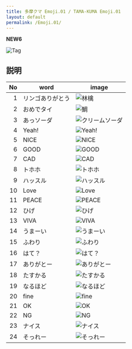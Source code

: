 ```yaml
---
title: 多摩クマ Emoji.01 / TAMA-KUMA Emoji.01
layout: default
permalink: /Emoji.01/
---
```


**NEW6**

![Tag](images/IMG_4355_Apple_tab.png)

## 説明

|No|word|image|
|-:|-|-|
|1|リンゴありがとう|![林檎](images/IMG_4355_Apple.png)|
|2|おめでタイ|![鯛](images/IMG_4350_taiyaki.png)|
|3|あっソーダ|![クリームソーダ](images/PXL_20240623_052110621_creamsoda.png)|
|4|Yeah!|![Yeah!](images/IMG_4348_yeah!.png)|
|5|NICE|![NICE](images/PXL_20240628_100118865_pink_nice.png)|
|6|GOOD|![GOOD](images/PXL_20240628_100118865_pink_good.png)|
|7|CAD|![CAD](images/PXL_20231208_095949460_taiyaki_cad.png)|
|8|トホホ|![トホホ](images/IMG_4336_とほほ.png)|
|9|ハッスル|![ハッスル](images/IMG_4348_ハッスル.png)|
|10|Love|![Love](images/IMG_4336_LOVE.png)|
|11|PEACE|![PEACE](images/PXL_20240628_100118865_pink_peace.png)|
|12|ひげ|![ひげ](images/IMG_4336_ひげ.png)|
|13|VIVA|![VIVA](images/IMG_4348_viva.png)|
|14|うまーい|![うまーい](images/IMG_4355_Apple_うまーい.png)|
|15|ふわり|![ふわり](images/IMG_4336_ふわり.png)|
|16|はて？|![はて？](images/IMG_4338_はて？.png)|
|17|ありがとー|![ありがとー](images/IMG_4336_ありがとー.png)|
|18|たすかる|![たすかる](images/IMG_4334_orange_たすかる.png)|
|19|なるほど|![なるほど](images/IMG_4334_orange_なるほど.png)|
|20|fine|![fine](images/IMG_4350_taiyaki_fine.png)|
|21|OK|![OK](images/PXL_20240628_100118865_pink_OK.png)|
|22|NG|![NG](images/PXL_20240628_100118865_pink_ng.png)|
|23|ナイス|![ナイス](images/PXL_20240628_100118865_pink_ナイス.png)|
|24|そっれー|![そっれー](images/IMG_4348_そっれー.png)|
